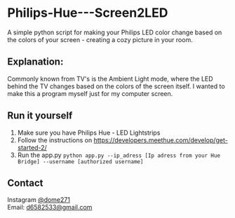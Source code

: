 # Philips-Hue---Screen2LED
A simple python script for making your Philips LED color change based on the colors of your screen - creating a cozy picture in your room.

## Explanation:
Commonly known from TV's is the Ambient Light mode, where the LED behind the TV changes based on the colors of the screen itself. I wanted to make this a program myself just for my computer screen.

## Run it yourself
1. Make sure you have Philips Hue - LED Lightstrips
2. Follow the instructions on https://developers.meethue.com/develop/get-started-2/
3. Run the app.py
``python app.py --ip_adress [Ip adress from your Hue Bridge] --username [authorized username]``


## Contact
Instagram [@dome271](https://instagram.com/dome271)  
Email: d6582533@gmail.com
